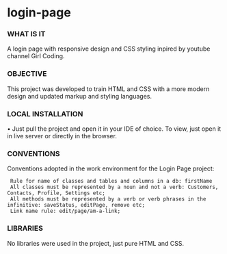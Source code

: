 # login-page

### WHAT IS IT

A login page with responsive design and CSS styling inpired by youtube channel Girl Coding.

### OBJECTIVE

This project was developed to train HTML and CSS with a more modern design and updated markup and styling languages.

### LOCAL INSTALLATION

• Just pull the project and open it in your IDE of choice. To view, just open it in live server or directly in the browser.

### CONVENTIONS

Conventions adopted in the work environment for the Login Page project:

     Rule for name of classes and tables and columns in a db: firstName
     All classes must be represented by a noun and not a verb: Customers, Contacts, Profile, Settings etc;
     All methods must be represented by a verb or verb phrases in the infinitive: saveStatus, editPage, remove etc;
     Link name rule: edit/page/am-a-link;

### LIBRARIES

No libraries were used in the project, just pure HTML and CSS.
